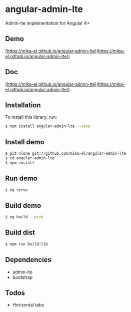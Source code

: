 # angular-admin-lte

Admin-lte implémentation for Angular 4+

## Demo
[https://mika-el.github.io/angular-admin-lte](https://mika-el.github.io/angular-admin-lte/)

## Doc
[https://mika-el.github.io/angular-admin-lte](https://mika-el.github.io/angular-admin-lte/)

## Installation

To install this library, run:

```bash
$ npm install angular-admin-lte --save
```
## Install demo
```bash
$ git clone git://github.com/mika-el/angular-admin-lte
$ cd angular-admin-lte
$ npm install
```

## Run demo
```bash
$ ng serve
```

## Build demo
```bash
$ ng build --prod
```

## Build dist
```bash
$ npm run build:lib
```

## Dependencies

* admin-lte
* bootstrap

## Todos

* Horizontal tabs
